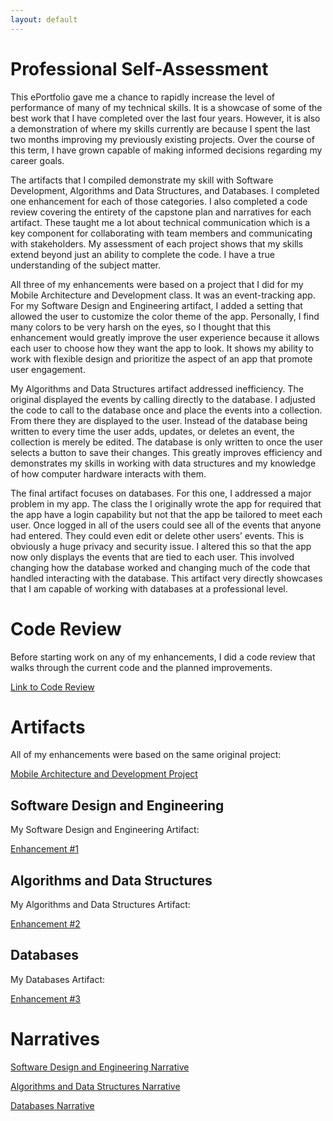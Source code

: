 ```yaml
---
layout: default
---
```


# Professional Self-Assessment

This ePortfolio gave me a chance to rapidly increase the level of performance of many of my technical skills. It is a showcase of some of the best work that I have completed over the last four years. However, it is also a demonstration of where my skills currently are because I spent the last two months improving my previously existing projects. Over the course of this term, I have grown capable of making informed decisions regarding my career goals. 

The artifacts that I compiled demonstrate my skill with Software Development, Algorithms and Data Structures, and Databases. I completed one enhancement for each of those categories. I also completed a code review covering the entirety of the capstone plan and narratives for each artifact. These taught me a lot about technical communication which is a key component for collaborating with team members and communicating with stakeholders. My assessment of each project shows that my skills extend beyond just an ability to complete the code. I have a true understanding of the subject matter.

All three of my enhancements were based on a project that I did for my Mobile Architecture and Development class. It was an event-tracking app. For my Software Design and Engineering artifact, I added a setting that allowed the user to customize the color theme of the app. Personally, I find many colors to be very harsh on the eyes, so I thought that this enhancement would greatly improve the user experience because it allows each user to choose how they want the app to look. It shows my ability to work with flexible design and prioritize the aspect of an app that promote user engagement. 

My Algorithms and Data Structures artifact addressed inefficiency. The original displayed the events by calling directly to the database. I adjusted the code to call to the database once and place the events into a collection. From there they are displayed to the user. Instead of the database being written to every time the user adds, updates, or deletes an event, the collection is merely be edited. The database is only written to once the user selects a button to save their changes. This greatly improves efficiency and demonstrates my skills in working with data structures and my knowledge of how computer hardware interacts with them.

The final artifact focuses on databases. For this one, I addressed a major problem in my app. The class the I originally wrote the app for required that the app have a login capability but not that the app be tailored to meet each user. Once logged in all of the users could see all of the events that anyone had entered. They could even edit or delete other users’ events. This is obviously a huge privacy and security issue. I altered this so that the app now only displays the events that are tied to each user. This involved changing how the database worked and changing much of the code that handled interacting with the database. This artifact very directly showcases that I am capable of working with databases at a professional level.



# Code Review

Before starting work on any of my enhancements, I did a code review that walks through the current code and the planned improvements.

[Link to Code Review](https://github.com/elizabeth325/elizabeth325.github.io/tree/2434470deddcfb0575f2fcc59a70ba5a2a866629/Code%20Review)

# Artifacts

All of my enhancements were based on the same original project:

[Mobile Architecture and Development Project](https://github.com/elizabeth325/elizabeth325.github.io/tree/2434470deddcfb0575f2fcc59a70ba5a2a866629/Original%20App)

## Software Design and Engineering

My Software Design and Engineering Artifact:

[Enhancement #1](https://github.com/elizabeth325/elizabeth325.github.io/tree/2434470deddcfb0575f2fcc59a70ba5a2a866629/Software%20Design%20and%20Engineering%20Enhancement)

## Algorithms and Data Structures 

My Algorithms and Data Structures Artifact:

[Enhancement #2](https://github.com/elizabeth325/elizabeth325.github.io/tree/2434470deddcfb0575f2fcc59a70ba5a2a866629/Algorithms%20and%20Data%20Structures%20Enhancement)

## Databases

My Databases Artifact:

[Enhancement #3](https://github.com/elizabeth325/elizabeth325.github.io/tree/2434470deddcfb0575f2fcc59a70ba5a2a866629/Database%20Enhancement)

# Narratives

[Software Design and Engineering Narrative](https://github.com/elizabeth325/elizabeth325.github.io/blob/2434470deddcfb0575f2fcc59a70ba5a2a866629/Narratives/Milestone%202%20Narrative.docx)

[Algorithms and Data Structures Narrative](https://github.com/elizabeth325/elizabeth325.github.io/blob/2434470deddcfb0575f2fcc59a70ba5a2a866629/Narratives/Milestone%203%20Narrative.docx)

[Databases Narrative](https://github.com/elizabeth325/elizabeth325.github.io/blob/2434470deddcfb0575f2fcc59a70ba5a2a866629/Narratives/Milestone%204%20Narrative.docx)

